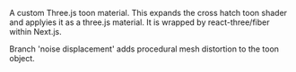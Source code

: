 A custom Three.js toon material. This expands the cross hatch toon shader and applyies it as a three.js material. It is wrapped by react-three/fiber within Next.js.

Branch 'noise displacement' adds procedural mesh distortion to the toon object.